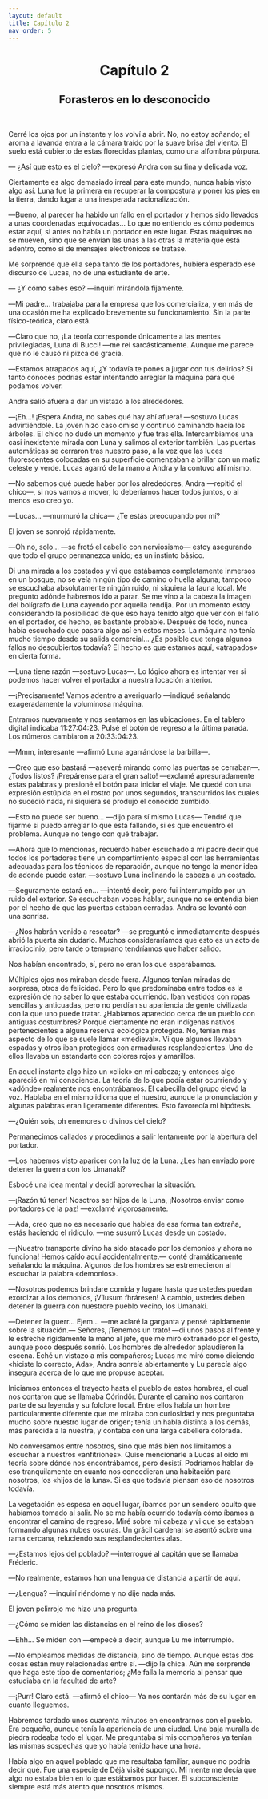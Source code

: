 ```yaml
---
layout: default
title: Capítulo 2
nav_order: 5
---
```


<h1 style="text-align: center;"> <b> Capítulo 2 </b> </h1>
<h2 style="text-align: center;"> Forasteros en lo desconocido </h2> <br>


Cerré los ojos por un instante y los volví a abrir. No, no estoy soñando; el aroma a lavanda entra a la cámara traído por la suave brisa del viento. El suelo está cubierto de estas florecidas plantas, como una alfombra púrpura.

― ¿Así que esto es el cielo? ―expresó Andra con su fina y delicada voz.

Ciertamente es algo demasiado irreal para este mundo, nunca había visto algo así. Luna fue la primera en recuperar la compostura y poner los pies en la tierra, dando lugar a una inesperada racionalización.

―Bueno, al parecer ha habido un fallo en el portador y hemos sido llevados a unas coordenadas equivocadas... Lo que no entiendo es cómo podemos estar aquí, si antes no había un portador en este lugar. Estas máquinas no se mueven, sino que se envían las unas a las otras la materia que está adentro, como si de mensajes electrónicos se tratase.

Me sorprende que ella sepa tanto de los portadores, hubiera esperado ese discurso de Lucas, no de una estudiante de arte.

― ¿Y cómo sabes eso? ―inquirí mirándola fijamente.

―Mi padre... trabajaba para la empresa que los comercializa, y en más de una ocasión me ha explicado brevemente su funcionamiento. Sin la parte físico-teórica, claro está.

―Claro que no, ¡La teoría corresponde únicamente a las mentes privilegiadas, Luna di Bucci! ―me reí sarcásticamente. Aunque me parece que no le causó ni pizca de gracia.

―Estamos atrapados aquí, ¿Y todavía te pones a jugar con tus delirios? Si tanto conoces podrías estar intentando arreglar la máquina para que podamos volver.

Andra salió afuera a dar un vistazo a los alrededores.

―¡Eh...! ¡Espera Andra, no sabes qué hay ahí afuera! ―sostuvo Lucas advirtiéndole. La joven hizo caso omiso y continuó caminando hacia los árboles. El chico no dudó un momento y fue tras ella. Intercambiamos una casi inexistente mirada con Luna y salimos al exterior también. Las puertas automáticas se cerraron tras nuestro paso, a la vez que las luces fluorescentes colocadas en su superficie comenzaban a brillar con un matiz celeste y verde. Lucas agarró de la mano a Andra y la contuvo allí mismo.

―No sabemos qué puede haber por los alrededores, Andra ―repitió el chico―, si nos vamos a mover, lo deberíamos hacer todos juntos, o al menos eso creo yo.

―Lucas... ―murmuró la chica― ¿Te estás preocupando por mí?

El joven se sonrojó rápidamente.

―Oh no, solo... ―se frotó el cabello con nerviosismo― estoy asegurando que todo el grupo permanezca unido; es un instinto básico.

Di una mirada a los costados y vi que estábamos completamente inmersos en un bosque, no se veía ningún tipo de camino o huella alguna; tampoco se escuchaba absolutamente ningún ruido, ni siquiera la fauna local. Me pregunto adónde habremos ido a parar. Se me vino a la cabeza la imagen del bolígrafo de Luna cayendo por aquella rendija. Por un momento estoy considerando la posibilidad de que eso haya tenido algo que ver con el fallo en el portador, de hecho, es bastante probable. Después de todo, nunca había escuchado que pasara algo así en estos meses. La máquina no tenía mucho tiempo desde su salida comercial... ¿Es posible que tenga algunos fallos no descubiertos todavía? El hecho es que estamos aquí, «atrapados» en cierta forma.

―Luna tiene razón ―sostuvo Lucas―. Lo lógico ahora es intentar ver si podemos hacer volver el portador a nuestra locación anterior.

―¡Precisamente! Vamos adentro a averiguarlo ―indiqué señalando exageradamente la voluminosa máquina.

Entramos nuevamente y nos sentamos en las ubicaciones. En el tablero digital indicaba 11:27:04:23. Pulsé el botón de regreso a la última parada. Los números cambiaron a 20:33:04:23.

―Mmm, interesante ―afirmó Luna agarrándose la barbilla―.

―Creo que eso bastará ―aseveré mirando como las puertas se cerraban―. ¿Todos listos? ¡Prepárense para el gran salto! ―exclamé apresuradamente estas palabras y presioné el botón para iniciar el viaje. Me quedé con una expresión estúpida en el rostro por unos segundos, transcurridos los cuales no sucedió nada, ni siquiera se produjo el conocido zumbido.

―Esto no puede ser bueno... ―dijo para sí mismo Lucas― Tendré que fijarme si puedo arreglar lo que está fallando, si es que encuentro el problema. Aunque no tengo con qué trabajar.

―Ahora que lo mencionas, recuerdo haber escuchado a mi padre decir que todos los portadores tiene un compartimiento especial con las herramientas adecuadas para los técnicos de reparación, aunque no tengo la menor idea de adonde puede estar. ―sostuvo Luna inclinando la cabeza a un costado.

―Seguramente estará en... ―intenté decir, pero fui interrumpido por un ruido del exterior. Se escuchaban voces hablar, aunque no se entendía bien por el hecho de que las puertas estaban cerradas. Andra se levantó con una sonrisa.

―¿Nos habrán venido a rescatar? ―se preguntó e inmediatamente después abrió la puerta sin dudarlo. Muchos consideraríamos que esto es un acto de irraciocinio, pero tarde o temprano tendríamos que haber salido.

Nos habían encontrado, sí, pero no eran los que esperábamos.



Múltiples ojos nos miraban desde fuera. Algunos tenían miradas de sorpresa, otros de felicidad. Pero lo que predominaba entre todos es la expresión de no saber lo que estaba ocurriendo. Iban vestidos con ropas sencillas y anticuadas, pero no perdían su apariencia de gente civilizada con la que uno puede tratar. ¿Habíamos aparecido cerca de un pueblo con antiguas costumbres? Porque ciertamente no eran indígenas nativos pertenecientes a alguna reserva ecológica protegida. No, tenían más aspecto de lo que se suele llamar «medieval». Vi que algunos llevaban espadas y otros iban protegidos con armaduras resplandecientes. Uno de ellos llevaba un estandarte con colores rojos y amarillos.

En aquel instante algo hizo un «click» en mi cabeza; y entonces algo apareció en mi consciencia. La teoría de lo que podía estar ocurriendo y «adónde» realmente nos encontrábamos. El cabecilla del grupo elevó la voz. Hablaba en el mismo idioma que el nuestro, aunque la pronunciación y algunas palabras eran ligeramente diferentes. Esto favorecía mi hipótesis.

―¿Quién sois, oh enemores o divinos del cielo?

Permanecimos callados y procedimos a salir lentamente por la abertura del portador.

―Los habemos visto aparicer con la luz de la Luna. ¿Les han enviado pore detener la guerra con los Umanaki?

Esbocé una idea mental y decidí aprovechar la situación.

―¡Razón tú tener! Nosotros ser hijos de la Luna, ¡Nosotros enviar como portadores de la paz! ―exclamé vigorosamente.

―Ada, creo que no es necesario que hables de esa forma tan extraña, estás haciendo el ridículo. ―me susurró Lucas desde un costado.

―¡Nuestro transporte divino ha sido atacado por los demonios y ahora no funciona! Hemos caído aquí accidentalmente.― conté dramáticamente señalando la máquina. Algunos de los hombres se estremecieron al escuchar la palabra «demonios».

―Nosotros podemos brindare comida y lugare hasta que ustedes puedan exorcizar a los demonios, ¡Vílusum fhráresen! A cambio, ustedes deben detener la guerra con nuestrore pueblo vecino, los Umanaki.

―Detener la guerr... Ejem... ―me aclaré la garganta y pensé rápidamente sobre la situación.― Señores, ¡Tenemos un trato! ―di unos pasos al frente y le estreche rígidamente la mano al jefe, que me miró extrañado por el gesto, aunque poco después sonrió. Los hombres de alrededor aplaudieron la escena. Eché un vistazo a mis compañeros; Lucas me miró como diciendo «hiciste lo correcto, Ada», Andra sonreía abiertamente y Lu parecía algo insegura acerca de lo que me propuse aceptar.

Iniciamos entonces el trayecto hasta el pueblo de estos hombres, el cual nos contaron que se llamaba Córindör. Durante el camino nos contaron parte de su leyenda y su folclore local. Entre ellos había un hombre particularmente diferente que me miraba con curiosidad y nos preguntaba mucho sobre nuestro lugar de origen; tenía un habla distinta a los demás, más parecida a la nuestra, y contaba con una larga cabellera colorada.

No conversamos entre nosotros, sino que más bien nos limitamos a escuchar a nuestros «anfitriones». Quise mencionarle a Lucas al oído mi teoría sobre dónde nos encontrábamos, pero desistí. Podríamos hablar de eso tranquilamente en cuanto nos concedieran una habitación para nosotros, los «hijos de la luna». Si es que todavía piensan eso de nosotros todavía.

La vegetación es espesa en aquel lugar, íbamos por un sendero oculto que habíamos tomado al salir. No se me había ocurrido todavía cómo íbamos a encontrar el camino de regreso. Miré sobre mi cabeza y vi que se estaban formando algunas nubes oscuras. Un grácil cardenal se asentó sobre una rama cercana, reluciendo sus resplandecientes alas.

―¿Estamos lejos del poblado? ―interrogué al capitán que se llamaba Fréderic.

―No realmente, estamos hon una lengua de distancia a partir de aquí.

―¿Lengua? ―inquirí riéndome y no dije nada más.

El joven pelirrojo me hizo una pregunta.

―¿Cómo se miden las distancias en el reino de los dioses?

―Ehh... Se miden con ―empecé a decir, aunque Lu me interrumpió.

―No empleamos medidas de distancia, sino de tiempo. Aunque estas dos cosas están muy relacionadas entre sí. ―dijo la chica. Aún me sorprende que haga este tipo de comentarios; ¿Me falla la memoria al pensar que estudiaba en la facultad de arte?

―¡Purr! Claro está. ―afirmó el chico― Ya nos contarán más de su lugar en cuanto lleguemos.

Habremos tardado unos cuarenta minutos en encontrarnos con el pueblo. Era pequeño, aunque tenía la apariencia de una ciudad. Una baja muralla de piedra rodeaba todo el lugar. Me preguntaba si mis compañeros ya tenían las mismas sospechas que yo había tenido hace una hora.

Había algo en aquel poblado que me resultaba familiar, aunque no podría decir qué. Fue una especie de Déjà visité supongo. Mi mente me decía que algo no estaba bien en lo que estábamos por hacer. El subconsciente siempre está más atento que nosotros mismos.